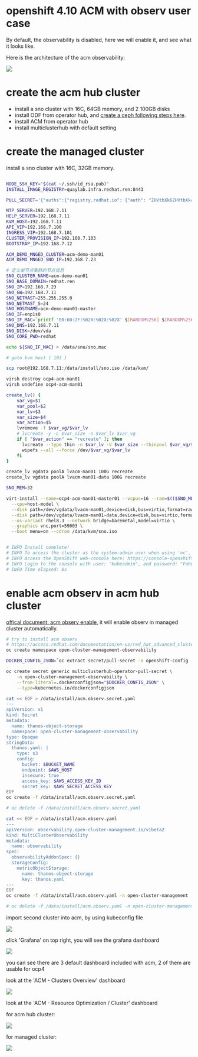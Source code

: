 # openshift 4.10 ACM with observ user case

By default, the observability is disabled, here we will enable it, and see what it looks like.

Here is the architecture of the acm observability:

![](imgs/2022-06-03-18-02-15.png)

# create the acm hub cluster

- install a sno cluster with 16C, 64GB memory, and 2 100GB disks
- install ODF from operator hub, and [create a ceph following steps here](./4.10.sno.odf.md).
- install ACM from operator hub
- install multiclusterhub with default setting

# create the managed cluster

install a sno cluster with 16C, 32GB memory.

```bash

NODE_SSH_KEY="$(cat ~/.ssh/id_rsa.pub)"
INSTALL_IMAGE_REGISTRY=quaylab.infra.redhat.ren:8443

PULL_SECRET='{"auths":{"registry.redhat.io": {"auth": "ZHVtbXk6ZHVtbXk=","email": "noemail@localhost"},"registry.ocp4.redhat.ren:5443": {"auth": "ZHVtbXk6ZHVtbXk=","email": "noemail@localhost"},"'${INSTALL_IMAGE_REGISTRY}'": {"auth": "'$( echo -n 'admin:shadowman' | openssl base64 )'","email": "noemail@localhost"}}}'

NTP_SERVER=192.168.7.11
HELP_SERVER=192.168.7.11
KVM_HOST=192.168.7.11
API_VIP=192.168.7.100
INGRESS_VIP=192.168.7.101
CLUSTER_PROVISION_IP=192.168.7.103
BOOTSTRAP_IP=192.168.7.12

ACM_DEMO_MNGED_CLUSTER=acm-demo-man01
ACM_DEMO_MNGED_SNO_IP=192.168.7.23

# 定义单节点集群的节点信息
SNO_CLUSTER_NAME=acm-demo-man01
SNO_BASE_DOMAIN=redhat.ren
SNO_IP=192.168.7.23
SNO_GW=192.168.7.11
SNO_NETMAST=255.255.255.0
SNO_NETMAST_S=24
SNO_HOSTNAME=acm-demo-man01-master
SNO_IF=enp1s0
SNO_IF_MAC=`printf '00:60:2F:%02X:%02X:%02X' $[RANDOM%256] $[RANDOM%256] $[RANDOM%256]`
SNO_DNS=192.168.7.11
SNO_DISK=/dev/vda
SNO_CORE_PWD=redhat

echo ${SNO_IF_MAC} > /data/sno/sno.mac

# goto kvm host ( 103 )

scp root@192.168.7.11:/data/install/sno.iso /data/kvm/

virsh destroy ocp4-acm-man01
virsh undefine ocp4-acm-man01

create_lv() {
    var_vg=$1
    var_pool=$2
    var_lv=$3
    var_size=$4
    var_action=$5
    lvremove -f $var_vg/$var_lv
    # lvcreate -y -L $var_size -n $var_lv $var_vg
    if [ "$var_action" == "recreate" ]; then
      lvcreate --type thin -n $var_lv -V $var_size --thinpool $var_vg/$var_pool
      wipefs --all --force /dev/$var_vg/$var_lv
    fi
}

create_lv vgdata poolA lvacm-man01 100G recreate
create_lv vgdata poolA lvacm-man01-data 100G recreate

SNO_MEM=32

virt-install --name=ocp4-acm-man01-master01 --vcpus=16 --ram=$(($SNO_MEM*1024)) \
  --cpu=host-model \
  --disk path=/dev/vgdata/lvacm-man01,device=disk,bus=virtio,format=raw \
  --disk path=/dev/vgdata/lvacm-man01-data,device=disk,bus=virtio,format=raw \
  --os-variant rhel8.3 --network bridge=baremetal,model=virtio \
  --graphics vnc,port=59003 \
  --boot menu=on --cdrom /data/kvm/sno.iso 


# INFO Install complete!
# INFO To access the cluster as the system:admin user when using 'oc', run 'export KUBECONFIG=/data/install/auth/kubeconfig'
# INFO Access the OpenShift web-console here: https://console-openshift-console.apps.acm-demo-man01.redhat.ren
# INFO Login to the console with user: "kubeadmin", and password: "FohuH-IwyJe-3UQPL-AakHm"
# INFO Time elapsed: 0s

```

# enable acm observ in acm hub cluster

[offical document: acm observ enable](https://access.redhat.com/documentation/en-us/red_hat_advanced_cluster_management_for_kubernetes/2.4/html-single/observability/index), it will enable observ in managed cluster automatically.

```bash
# try to install acm observ
# https://access.redhat.com/documentation/en-us/red_hat_advanced_cluster_management_for_kubernetes/2.4/html-single/observability/index
oc create namespace open-cluster-management-observability

DOCKER_CONFIG_JSON=`oc extract secret/pull-secret -n openshift-config --to=-`

oc create secret generic multiclusterhub-operator-pull-secret \
    -n open-cluster-management-observability \
    --from-literal=.dockerconfigjson="$DOCKER_CONFIG_JSON" \
    --type=kubernetes.io/dockerconfigjson

cat << EOF > /data/install/acm.observ.secret.yaml
---
apiVersion: v1
kind: Secret
metadata:
  name: thanos-object-storage
  namespace: open-cluster-management-observability
type: Opaque
stringData:
  thanos.yaml: |
    type: s3
    config:
      bucket: $BUCKET_NAME
      endpoint: $AWS_HOST
      insecure: true
      access_key: $AWS_ACCESS_KEY_ID
      secret_key: $AWS_SECRET_ACCESS_KEY
EOF
oc create -f /data/install/acm.observ.secret.yaml

# oc delete -f /data/install/acm.observ.secret.yaml

cat << EOF > /data/install/acm.observ.yaml
---
apiVersion: observability.open-cluster-management.io/v1beta2
kind: MultiClusterObservability
metadata:
  name: observability
spec:
  observabilityAddonSpec: {}
  storageConfig:
    metricObjectStorage:
      name: thanos-object-storage
      key: thanos.yaml
---
EOF
oc create -f /data/install/acm.observ.yaml -n open-cluster-management

# oc delete -f /data/install/acm.observ.yaml -n open-cluster-management


```

import second cluster into acm, by using kubeconfig file

![](imgs/2022-06-02-14-01-05.png)

click 'Grafana' on top right, you will see the grafana dashboard

![](imgs/2022-06-02-14-02-33.png)

you can see there are 3 default dashboard included with acm, 2 of them are usable for ocp4

look at the 'ACM - Clusters Overview' dashboard

![](imgs/2022-06-02-14-04-15.png)

look at the 'ACM - Resource Optimization / Cluster' dashboard

for acm hub cluster:

![](imgs/2022-06-02-14-05-36.png)

for managed cluster:

![](imgs/2022-06-02-14-07-56.png)





